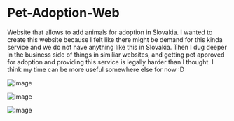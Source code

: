 # Pet-Adoption-Web
Website that allows to add animals for adoption in Slovakia. I wanted to create this website because I felt like there might be demand for this kinda service and we do not have anything like this in Slovakia. Then I dug deeper in the business side of things in similiar websites, and getting pet approved for adoption and providing this service is legally harder than I thought. I think my time can be more useful somewhere else for now :D

![image](https://github.com/user-attachments/assets/281b5e03-a14e-4972-8253-0b013c628dc1)

![image](https://github.com/user-attachments/assets/9896d1fd-1db8-45ec-8f4f-f9aeeb988086)

![image](https://github.com/user-attachments/assets/33119b96-8847-4861-827b-12acee30358a)
